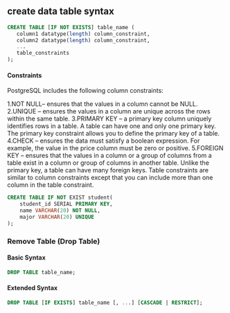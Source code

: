 ## create data table syntax 

``` sql 
CREATE TABLE [IF NOT EXISTS] table_name (
   column1 datatype(length) column_constraint,
   column2 datatype(length) column_constraint,
   ...
   table_constraints
);
```
#### Constraints
PostgreSQL includes the following column constraints:

1.NOT NULL– ensures that the values in a column cannot be NULL.
2.UNIQUE – ensures the values in a column are unique across the rows within the same table.
3.PRIMARY KEY – a primary key column uniquely identifies rows in a table. A table can have one and only one primary key. The primary key constraint allows you to define the primary key of a table.
4.CHECK – ensures the data must satisfy a boolean expression. For example, the value in the price column must be zero or positive.
5.FOREIGN KEY – ensures that the values in a column or a group of columns from a table exist in a column or group of columns in another table. Unlike the primary key, a table can have many foreign keys.
Table constraints are similar to column constraints except that you can include more than one column in the table constraint.
```sql
CREATE TABLE IF NOT EXIST student(
    student_id SERIAL PRIMARY KEY,
    name VARCHAR(20) NOT NULL,
    major VARCHAR(20) UNIQUE
);

```
### Remove Table (Drop Table)
#### Basic Syntax 
``` sql
DROP TABLE table_name;
```
#### Extended Syntax
``` sql
DROP TABLE [IF EXISTS] table_name [, ...] [CASCADE | RESTRICT];
```

